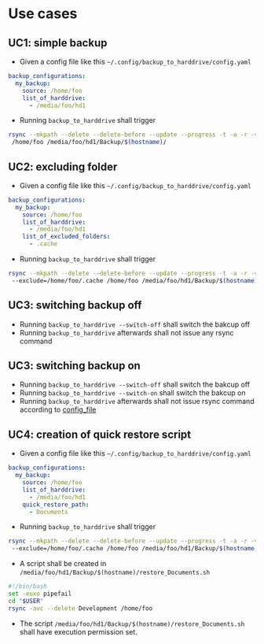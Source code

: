 # Use cases

## UC1: simple backup

* Given a config file like this `~/.config/backup_to_harddrive/config.yaml`

```yaml
backup_configurations:
  my_backup:
    source: /home/foo
    list_of_harddrive:
      - /media/foo/hd1
```

* Running `backup_to_harddrive` shall trigger

```bash
rsync --mkpath --delete --delete-before --update --progress -t -a -r -v -E -c -h
 /home/foo /media/foo/hd1/Backup/$(hostname)/
```

## UC2: excluding folder

* Given a config file like this `~/.config/backup_to_harddrive/config.yaml`

```yaml
backup_configurations:
  my_backup:
    source: /home/foo
    list_of_harddrive:
      - /media/foo/hd1
    list_of_excluded_folders:
      - .cache
```

* Running `backup_to_harddrive` shall trigger

```bash
rsync --mkpath --delete --delete-before --update --progress -t -a -r -v -E -c -h
 --exclude=/home/foo/.cache /home/foo /media/foo/hd1/Backup/$(hostname)/
```

## UC3: switching backup off

* Running `backup_to_harddrive --switch-off` shall switch the bakcup off
* Running `backup_to_harddrive` afterwards shall not issue any rsync command

## UC3: switching backup on

* Running `backup_to_harddrive --switch-off` shall switch the bakcup off
* Running `backup_to_harddrive --switch-on` shall switch the bakcup on
* Running `backup_to_harddrive` afterwards shall not issue rsync command
 according to [config_file](~/.config/backup_to_harddrive/config.yaml)

## UC4: creation of quick restore script

* Given a config file like this `~/.config/backup_to_harddrive/config.yaml`

```yaml
backup_configurations:
  my_backup:
    source: /home/foo
    list_of_harddrive:
      - /media/foo/hd1
    quick_restore_path:
      - Documents
```

* Running `backup_to_harddrive` shall trigger

```bash
rsync --mkpath --delete --delete-before --update --progress -t -a -r -v -E -c -h
 --exclude=/home/foo/.cache /home/foo /media/foo/hd1/Backup/$(hostname)/
```

* A script shall be created in `/media/foo/hd1/Backup/$(hostname)/restore_Documents.sh`

```bash
#!/bin/bash
set -euxo pipefail
cd "$USER"
rsync -avc --delete Development /home/foo
```

* The script `/media/foo/hd1/Backup/$(hostname)/restore_Documents.sh` shall have
execution permission set.
